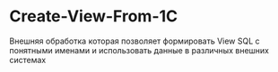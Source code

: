 # Create-View-From-1C
Внешняя обработка которая позволяет формировать View SQL с понятными именами и использовать данные в различных внешних системах 
